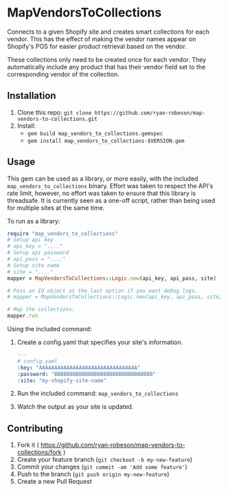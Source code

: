 # MapVendorsToCollections

Connects to a given Shopify site and creates smart collections for each vendor.
This has the effect of making the vendor names appear on Shopify's POS for
easier product retrieval based on the vendor.

These collections only need to be created once for each vendor.
They automatically include any product that has their vendor
field set to the corresponding vendor of the collection.

## Installation

1. Clone this repo: `git clone https://github.com/ryan-robeson/map-vendors-to-collections.git`
2. Install:
    * `gem build map_vendors_to_collections.gemspec`
    * `gem install map_vendors_to_collections-$VERSION.gem`

## Usage

This gem can be used as a library, or more easily, with the included `map_vendors_to_collections` binary.
Effort was taken to respect the API's rate limit, however, no effort was taken to ensure that this library is threadsafe.
It is currently seen as a one-off script, rather than being used for multiple sites at the same time.

To run as a library:

```ruby
require "map_vendors_to_collections"
# Setup api key
# api_key = "...."
# Setup api password
# api_pass = "...."
# Setup site name
# site = "...."
mapper = MapVendorsToCollections::Logic.new(api_key, api_pass, site)

# Pass an IO object as the last option if you want debug logs.
# mapper = MapVendorsToCollections::Logic.new(api_key, api_pass, site, $stdout)

# Map the collections.
mapper.run
```

Using the included command:

1. Create a config.yaml that specifies your site's information.

    ```yaml
    ---
    # config.yaml
    :key: "AAAAAAAAAAAAAAAAAAAAAAAAAAAAAAAA"
    :password: "BBBBBBBBBBBBBBBBBBBBBBBBBBBBBBBB"
    :site: "my-shopify-site-name"
    ```

2. Run the included command: `map_vendors_to_collections`

3. Watch the output as your site is updated.


## Contributing

1. Fork it ( https://github.com/ryan-robeson/map-vendors-to-collections/fork )
2. Create your feature branch (`git checkout -b my-new-feature`)
3. Commit your changes (`git commit -am 'Add some feature'`)
4. Push to the branch (`git push origin my-new-feature`)
5. Create a new Pull Request
